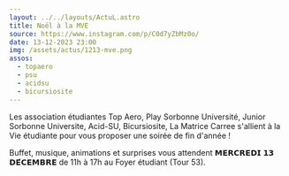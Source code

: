 ```yaml
---
layout: ../../layouts/ActuL.astro
title: Noël à la MVE
source: https://www.instagram.com/p/C0d7yZbMz0o/
date: 13-12-2023 23:00
img: /assets/actus/1213-mve.png
assos:
  - topaero
  - psu
  - acidsu
  - bicursiosite
---
```


Les association étudiantes Top Aero, Play Sorbonne Université, Junior Sorbonne Universite, Acid-SU, Bicursiosite, La Matrice Carree s'allient à la Vie étudiante pour vous proposer une soirée de fin d'année !

Buffet, musique, animations et surprises vous attendent 𝗠𝗘𝗥𝗖𝗥𝗘𝗗𝗜 𝟭𝟯 𝗗𝗘́𝗖𝗘𝗠𝗕𝗥𝗘 de 11h à 17h au Foyer étudiant (Tour 53).